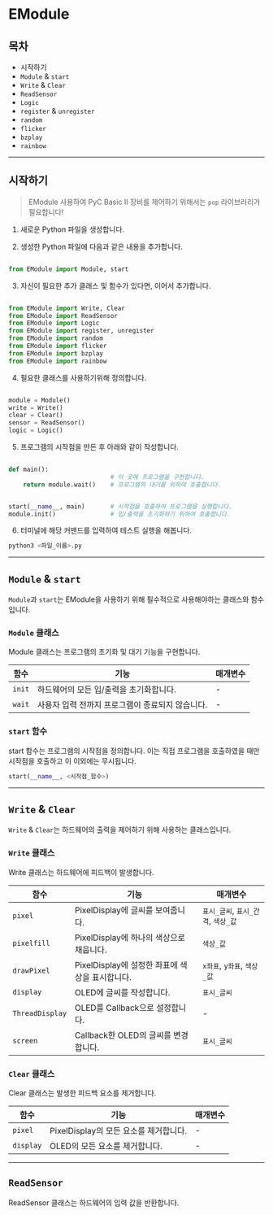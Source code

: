 
# **EModule**

## **목차**
- 시작하기
- `Module` & `start`
- `Write` & `Clear`
- `ReadSensor`
- `Logic`
- `register` & `unregister`
- `random`
- `flicker`
- `bzplay`
- `rainbow`

---

## 시작하기
> EModule 사용하여 PyC Basic II 장비를 제어하기 위해서는 `pop` 라이브러리가 필요합니다!

1. 새로운 Python 파일을 생성합니다.

2. 생성한 Python 파일에 다음과 같은 내용을 추가합니다.
```python

from EModule import Module, start

```

3. 자신이 필요한 추가 클래스 및 함수가 있다면, 이어서 추가합니다.
```python

from EModule import Write, Clear
from EModule import ReadSensor
from EModule import Logic
from EModule import register, unregister
from EModule import random
from EModule import flicker
from EModule import bzplay
from EModule import rainbow

```

4. 필요한 클래스를 사용하기위해 정의합니다.
```python

module = Module()
write = Write()
clear = Clear()
sensor = ReadSensor()
logic = Logic()

```

5. 프로그램의 시작점을 만든 후 아래와 같이 작성합니다.
```python

def main():
                            # 이 곳에 프로그램을 구현합니다.
    return module.wait()    # 프로그램의 대기를 위하여 호출합니다.


start(__name__, main)       # 시작점을 호출하여 프로그램을 실행합니다.
module.init()               # 입/출력을 초기화하기 위하여 호출합니다.

```

6. 터미널에 해당 커맨드를 입력하여 테스트 실행을 해봅니다.
```sh
python3 <파일_이름>.py
```

---

## `Module` & `start`
`Module`과 `start`는 EModule을 사용하기 위해 필수적으로 사용해야하는 클래스와 함수입니다.

### `Module` 클래스
Module 클래스는 프로그램의 초기화 및 대기 기능을 구현합니다.

|함수|기능|매개변수|
|----|---|---|
|`init`|하드웨어의 모든 입/출력을 초기화합니다.|-|
|`wait`|사용자 입력 전까지 프로그램이 종료되지 않습니다.|-|


### `start` 함수
start 함수는 프로그램의 시작점을 정의합니다.
이는 직접 프로그램을 호출하였을 때만 시작점을 호출하고 이 이외에는 무시됩니다.
```python
start(__name__, <시작점_함수>)
```

---

## `Write` & `Clear`
`Write` & `Clear`는 하드웨어의 출력을 제어하기 위해 사용하는 클래스입니다.

### `Write` 클래스
Write 클래스는 하드웨어에 피드백이 발생합니다.

|함수|기능|매개변수|
|----|---|---|
|`pixel`|PixelDisplay에 글씨를 보여줍니다.|`표시_글씨`, `표시_간격`, `색상_값`|
|`pixelfill`|PixelDisplay에 하나의 색상으로 채웁니다.|`색상_값`|
|`drawPixel`|PixelDisplay에 설정한 좌표에 색상을 표시합니다.|`x좌표`, `y좌표`, `색상_값`|
|`display`|OLED에 글씨를 작성합니다.|`표시_글씨`|
|`ThreadDisplay`|OLED를 Callback으로 설정합니다.|-|
|`screen`|Callback한 OLED의 글씨를 변경합니다.|`표시_글씨`|

### `Clear` 클래스
Clear 클래스는 발생한 피드백 요소를 제거합니다.

|함수|기능|매개변수|
|----|---|---|
|`pixel`|PixelDisplay의 모든 요소를 제거합니다.|-|
|`display`|OLED의 모든 요소를 제거합니다.|-|

---

## `ReadSensor`
ReadSensor 클래스는 하드웨어의 입력 값을 반환합니다.
